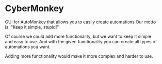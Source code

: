 # CyberMonkey
GUI for AutoMonkey that allows you to easily create automations
Our motto is: "Keep it simple, stupid!"

Of course we could add more functionality, but we want to keep it simple and easy to use.
And with the given functionality you can create all types of automations you want.

Adding more functionality would make it more complex and harder to use.
